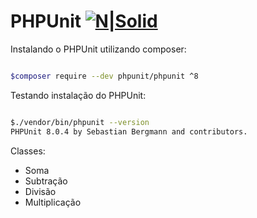 # PHPUnit [![N|Solid](https://cdn-images-1.medium.com/max/20/1*RPgZ7cp4H77ldoLasm7ueA.png)](https://phpunit.de)

Instalando o PHPUnit utilizando composer:


```sh

$composer require --dev phpunit/phpunit ^8

```

Testando instalação do PHPUnit: 


```sh

$./vendor/bin/phpunit --version
PHPUnit 8.0.4 by Sebastian Bergmann and contributors.

```


Classes:
  - Soma 
  - Subtração
  - Divisão
  - Multiplicação
